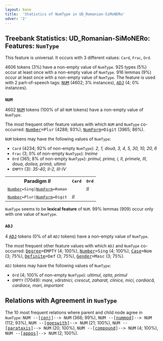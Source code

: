 ```yaml
---
layout: base
title:  'Statistics of NumType in UD_Romanian-SiMoNERo'
udver: '2'
---
```


## Treebank Statistics: UD_Romanian-SiMoNERo: Features: `NumType`

This feature is universal.
It occurs with 3 different values: `Card`, `Frac`, `Ord`.

4606 tokens (3%) have a non-empty value of `NumType`.
925 types (5%) occur at least once with a non-empty value of `NumType`.
916 lemmas (9%) occur at least once with a non-empty value of `NumType`.
The feature is used with 2 part-of-speech tags: <tt><a href="ro_simonero-pos-NUM.html">NUM</a></tt> (4602; 3% instances), <tt><a href="ro_simonero-pos-ADJ.html">ADJ</a></tt> (4; 0% instances).

### `NUM`

4602 <tt><a href="ro_simonero-pos-NUM.html">NUM</a></tt> tokens (100% of all `NUM` tokens) have a non-empty value of `NumType`.

The most frequent other feature values with which `NUM` and `NumType` co-occurred: <tt><a href="ro_simonero-feat-Number.html">Number</a></tt><tt>=Plur</tt> (4288; 93%), <tt><a href="ro_simonero-feat-NumForm.html">NumForm</a></tt><tt>=Digit</tt> (3965; 86%).

`NUM` tokens may have the following values of `NumType`:

* `Card` (4234; 92% of non-empty `NumType`): <em>2, 1, două, 3, 4, 5, 30, 10, 20, 6</em>
* `Frac` (3; 0% of non-empty `NumType`): <em>treime</em>
* `Ord` (365; 8% of non-empty `NumType`): <em>primul, prima, i, II, primele, III, doua, doilea, primă, ultimii</em>
* `EMPTY` (3): <em>35-40, II-2, III-IV</em>

<table>
  <tr><th>Paradigm <i>II</i></th><th><tt>Card</tt></th><th><tt>Ord</tt></th></tr>
  <tr><td><tt><tt><a href="ro_simonero-feat-Number.html">Number</a></tt><tt>=Sing</tt>|<tt><a href="ro_simonero-feat-NumForm.html">NumForm</a></tt><tt>=Roman</tt></tt></td><td></td><td><em>II</em></td></tr>
  <tr><td><tt><tt><a href="ro_simonero-feat-Number.html">Number</a></tt><tt>=Plur</tt>|<tt><a href="ro_simonero-feat-NumForm.html">NumForm</a></tt><tt>=Digit</tt></tt></td><td><em>II</em></td><td></td></tr>
</table>

`NumType` seems to be **lexical feature** of `NUM`. 99% lemmas (909) occur only with one value of `NumType`.

### `ADJ`

4 <tt><a href="ro_simonero-pos-ADJ.html">ADJ</a></tt> tokens (0% of all `ADJ` tokens) have a non-empty value of `NumType`.

The most frequent other feature values with which `ADJ` and `NumType` co-occurred: <tt><a href="ro_simonero-feat-Degree.html">Degree</a></tt><tt>=EMPTY</tt> (4; 100%), <tt><a href="ro_simonero-feat-Number.html">Number</a></tt><tt>=Sing</tt> (4; 100%), <tt><a href="ro_simonero-feat-Case.html">Case</a></tt><tt>=Nom</tt> (3; 75%), <tt><a href="ro_simonero-feat-Definite.html">Definite</a></tt><tt>=Def</tt> (3; 75%), <tt><a href="ro_simonero-feat-Gender.html">Gender</a></tt><tt>=Masc</tt> (3; 75%).

`ADJ` tokens may have the following values of `NumType`:

* `Ord` (4; 100% of non-empty `NumType`): <em>ultimul, opta, primul</em>
* `EMPTY` (17049): <em>mare, vârstnici, crescut, zaharat, clinice, mici, cardiacă, cardiace, mari, important</em>

## Relations with Agreement in `NumType`

The 10 most frequent relations where parent and child node agree in `NumType`:
<tt>NUM --[<tt><a href="ro_simonero-dep-conj.html">conj</a></tt>]--> NUM</tt> (366; 99%),
<tt>NUM --[<tt><a href="ro_simonero-dep-nummod.html">nummod</a></tt>]--> NUM</tt> (112; 93%),
<tt>NUM --[<tt><a href="ro_simonero-dep-goeswith.html">goeswith</a></tt>]--> NUM</tt> (21; 100%),
<tt>NUM --[<tt><a href="ro_simonero-dep-parataxis.html">parataxis</a></tt>]--> NUM</tt> (20; 100%),
<tt>NUM --[<tt><a href="ro_simonero-dep-compound.html">compound</a></tt>]--> NUM</tt> (4; 100%),
<tt>NUM --[<tt><a href="ro_simonero-dep-appos.html">appos</a></tt>]--> NUM</tt> (2; 100%).

